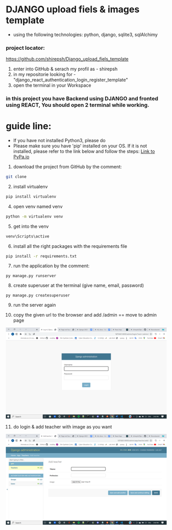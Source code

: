 
# DJANGO upload fiels & images template

- using the following technologies: python, django, sqlite3, sqlAlchimy

### **project locator:**
https://github.com/shirepsh/Django_upload_fiels_template
1. enter into GitHub & serach my profil as - shirepsh
2. in my repositorie looking for - "django_react_authentication_login_register_template"
3. open the terminal in your Workspace 

### **in this project you have Backend using DJANGO and fronted using REACT, You should open 2 terminal while working.**


# **guide line:**
- If you have not installed Python3, please do
- Please make sure you have 'pip' installed on your OS. 
If it is not installed, please refer to the link below and follow the steps: [Link to PyPa.io](https://pip.pypa.io/en/stable/cli/pip_install/)




1. download the project from GitHub by the comment:
```bash
git clone
```
2. install virtualenv
```bash 
pip install virtualenv
```
4. open venv named venv
```bash
python -m virtualenv venv
```
5. get into the venv 
```bash
venv\Scripts\active
```
6. install all the right packages with the requirements file
```bash
pip install -r requirements.txt  
``` 
7. run the application by the comment:
```
py manage.py runserver
```
8. create superuser at the terminal (give name, email, password)
```
py manage.py createsuperuser    
```
9. run the server again

10. copy the given url to the browser and add /admin == move to admin page

![LOGO](admin.png)

11. do login & add teacher with image as you want

![LOGO](teacher.png)